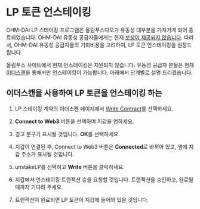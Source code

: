 # LP 토큰 언스테이킹

OHM-DAI LP 스테이킹 프로그램은 올림푸스다오가 유동성 대부분을 가져가게 되어 종료되었습니다. OHM-DAI 유동성 공급자들에게는 현재 [보상이 제공되지 않습니다](https://scattershot.page/#/olympusdao.eth/proposal/QmRhBupfD53yBothJ6EarEiL6ztVjSPSfTHRWEpVE7oq3g). 따라서, OHM-DAI 유동성 공급자들의 기회비용을 고려하여, LP 토큰 언스테이킹을 권장드립니다.

올림푸스 사이트에서 현재 언스테이킹은 지원되지 않습니다. 유동성 공급자 분들은 현재 [이더스캔](https://etherscan.io/)을 통해서만 언스테이킹이 가능합니다. 아래에서 단계별로 설명 드리겠습니다.

## 이더스캔을 사용하여 LP 토큰을 언스테이킹 하는  

1. LP 스테이킹 계약의 이더스캔 페이지에서 [Write Contract](https://etherscan.io/address/0xF11f0F078BfaF05a28Eac345Bb84fcb2a3722223#writeContract)를 선택하세요.

2. **Connect to Web3** 버튼을 선택하여 지갑을 연하세요.

3. 경고 문구가 표시될 것입니다. **OK**를 선택하세요.

4. 지갑이 연결된 후, Connect to Web3 버튼은 **Connected**로 바뀌어 있고, 옆에 지갑 주소가 표시될 것입니다.

5. unstakeLP를 선택하고 **Write** 버튼을 클릭하세요.

6. 지갑에서 언스테이킹 트랜잭션 승을 요청할 것입니다. 트랜잭션을 승인하고, 완료될 때까지 기다려 주세요.

7. 트랜잭션이 완료되면 LP 토큰이 지갑에 들어와 있을 것입니다.


